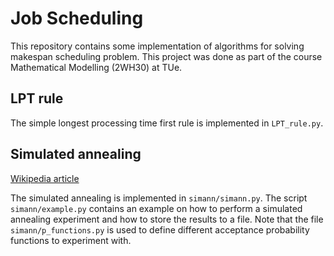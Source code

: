 # Job Scheduling
This repository contains some implementation of algorithms for solving makespan scheduling problem. This project was done as part of the course Mathematical Modelling (2WH30) at TUe.

## LPT rule
The simple longest processing time first rule is implemented in `LPT_rule.py`.

## Simulated annealing

[Wikipedia article](https://en.wikipedia.org/wiki/Simulated_annealing)

The simulated annealing is implemented in `simann/simann.py`. The script `simann/example.py` contains an example on how to perform a simulated annealing experiment and how to store the results to a file. Note that the file `simann/p_functions.py` is used to define different acceptance probability functions to experiment with.
